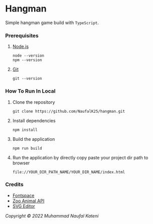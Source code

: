 # Hangman

Simple hangman game build with `TypeScript`.

### Prerequisites

1. [Node.js](https://nodejs.org/en/)
    ```
    node --version
    npm --version
    ```
2. [Git](https://git-scm.com/downloads)
    ```
    git --version
    ```

### How To Run In Local

1. Clone the repository
    ```
    git clone https://github.com/NaufalK25/hangman.git
    ```
2. Install dependencies
    ```
    npm install
    ```
3. Build the application
    ```
    npm run build
    ```
4. Run the application by directly copy paste your project dir path to browser
    ```
    file://YOUR_DIR_PATH_NAME/YOUR_DIR_NAME/index.html
    ```

### Credits

-   [Fontspace](https://www.fontspace.com/)
-   [Zoo Animal API](https://zoo-animal-api.herokuapp.com/)
-   [SVG Editor](https://www.svgeditoronline.com/)

_Copyright © 2022 Muhammad Naufal Kateni_

